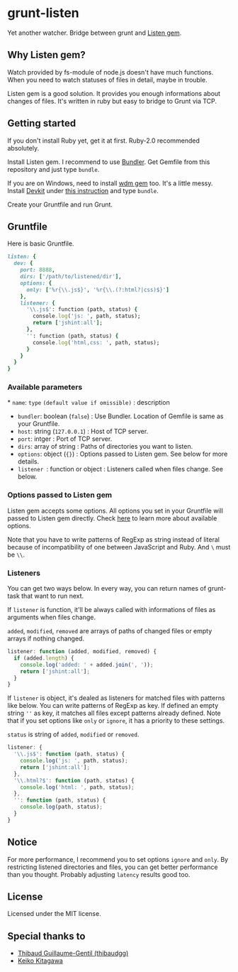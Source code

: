 # grunt-listen

Yet another watcher. Bridge between grunt and [Listen gem](https://github.com/guard/listen).


## Why Listen gem?

Watch provided by fs-module of node.js doesn't have much functions. When you need to watch statuses of files in detail, maybe in trouble.

Listen gem is a good solution. It provides you enough informations about changes of files. It's written in ruby but easy to bridge to Grunt via TCP.


## Getting started

If you don't install Ruby yet, get it at first. Ruby-2.0 recommended absolutely.

Install Listen gem. I recommend to use [Bundler](http://bundler.io). Get Gemfile from this repository and just type `bundle`.

If you are on Windows, need to install [wdm gem](https://github.com/Maher4Ever/wdm) too. It's a little messy. Install [Devkit](http://rubyinstaller.org/downloads/) under [this instruction](https://github.com/oneclick/rubyinstaller/wiki/Development-Kit) and type `bundle`.

Create your Gruntfile and run Grunt.


## Gruntfile

Here is basic Gruntfile.

```ruby
listen: {
  dev: {
    port: 8888,
    dirs: ['/path/to/listened/dir'],
    options: {
      only: ['%r{\\.js$}', '%r{\\.(?:html?|css)$}']
    },
    listener: {
      '\\.js$': function (path, status) {
        console.log('js: ', path, status);
        return ['jshint:all'];
      },
      '': function (path, status) {
        console.log('html,css: ', path, status);
      }
    }
  }
}
```

### Available parameters

\* `name`: `type` `(default value if omissible)` : description

* `bundler`: boolean (`false`) : Use Bundler. Location of Gemfile is same as your Gruntfile.
* `host`: string (`127.0.0.1`) : Host of TCP server.
* `port`: intger : Port of TCP server.
* `dirs`: array of string : Paths of directories you want to listen.
* `options`: object (`{}`) : Options passed to Listen gem. See below for more details.
* `listener `: function or object : Listeners called when files change. See below.


### Options passed to Listen gem

Listen gem accepts some options. All options you set in your Gruntfile will passed to Listen gem directly. Check [here](https://github.com/guard/listen#options) to learn more about available options.

Note that you have to write patterns of RegExp as string instead of literal because of incompatibility of one between JavaScript and Ruby. And `\` must be `\\`.


### Listeners

You can get two ways below. In every way, you can return names of grunt-task that want to run next.

If `listener` is function, it'll be always called with informations of files as arguments when files change.

`added`, `modified`, `removed` are arrays of paths of changed files or empty arrays if nothing changed.

```js
listener: function (added, modified, removed) {
  if (added.length) {
    console.log('added: ' + added.join(', '));
    return ['jshint:all'];
  }
}
```

If `listener` is object, it's dealed as listeners for matched files with patterns like below. You can write patterns of RegExp as key. If defined an empty string `''` as key, it matches all files except patterns already defined. Note that if you set options like `only` or `ignore`, it has a priority to these settings.

`status` is string of `added`, `modified` or `removed`.

```js
listener: {
  '\\.js$': function (path, status) {
    console.log('js: ', path, status);
    return ['jshint:all'];
  },
  '\\.html?$': function (path, status) {
    console.log('html: ', path, status);
  },
  '': function (path, status) {
    console.log(path, status);
  }
}
```


## Notice

For more performance, I recommend you to set options `ignore` and `only`. By restricting listened directories and files, you can get better performance than you thought. Probably adjusting `latency` results good too.


## License

Licensed under the MIT license.


## Special thanks to

* [Thibaud Guillaume-Gentil (thibaudgg)](https://github.com/guard/listen)
* [Keiko Kitagawa](http://official.stardust.co.jp/keiko/)


